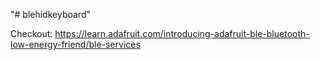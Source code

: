 "# blehidkeyboard" 

Checkout: https://learn.adafruit.com/introducing-adafruit-ble-bluetooth-low-energy-friend/ble-services

